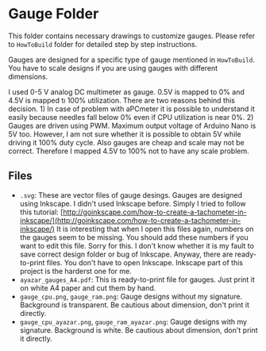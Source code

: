 # Gauge Folder

This folder contains necessary drawings to customize gauges. Please refer to `HowToBuild` folder for detailed step by step instructions.

Gauges are designed for a specific type of gauge mentioned in `HowToBuild`. You have to scale designs if you are using gauges with different dimensions.

I used 0-5 V analog DC multimeter as gauge. 0.5V is mapped to 0% and 4.5V is mapped tı 100% utilization. There are two reasons behind this decision. 1) In case of problem with aPCmeter it is possible to understand it easily because needles fall below 0% even if CPU utilization is near 0%. 2) Gauges are driven using PWM. Maximum output voltage of Arduino Nano is 5V too. However, I am not sure whether it is possible to obtain 5V while driving it 100% duty cycle. Also gauges are cheap and scale may not be correct. Therefore I mapped 4.5V to 100% not to have any scale problem.

## Files

* `.svg`: These are vector files of gauge desings. Gauges are designed using Inkscape. I didn't used Inkscape before. Simply I tried to follow this tutorial: [http://goinkscape.com/how-to-create-a-tachometer-in-inkscape/](http://goinkscape.com/how-to-create-a-tachometer-in-inkscape/) It is interesting that when I open this files again, numbers on the gauges seem to be missing. You should add these numbers if you want to edit this file. Sorry for this. I don't know whether it is my fault to save correct design folder or bug of Inkscape. Anyway, there are ready-to-print files. You don't have to open Inkscape. Inkscape part of this project is the harderst one for me.
* `ayazar_gauges_A4.pdf`: This is ready-to-print file for gauges. Just print it on white A4 paper and cut them by hand.
* `gauge_cpu.png`, `gauge_ram.png`: Gauge designs without my signature. Background is transparent. Be cautious about dimension, don't print it directly.
* `gauge_cpu_ayazar.png`, `gauge_ram_ayazar.png`: Gauge designs with my signature. Background is white. Be cautious about dimension, don't print it directly.
